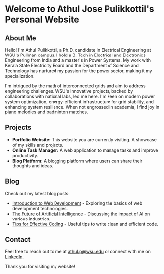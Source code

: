 # Welcome to Athul Jose Pulikkottil's Personal Website

## About Me
Hello! I'm Athul Pulikkottil, a Ph.D. candidate in Electrical Engineering at WSU's Pullman campus. I hold a B. Tech in Electrical and Electronics Engineering from India and a master's in Power Systems. My work with Kerala State Electricity Board and the Department of Science and Technology has nurtured my passion for the power sector, making it my specialization.

I'm intrigued by the math of interconnected grids and aim to address engineering challenges. WSU's innovative projects, backed by collaborations with national labs, led me here. I'm keen on modern power system optimization, energy-efficient infrastructure for grid stability, and enhancing system resilience. When not engrossed in academia, I find joy in piano melodies and badminton matches.

## Projects
- **Portfolio Website:** This website you are currently visiting. A showcase of my skills and projects.
- **Online Task Manager:** A web application to manage tasks and improve productivity.
- **Blog Platform:** A blogging platform where users can share their thoughts and ideas.

## Blog
Check out my latest blog posts:
- [Introduction to Web Development](link-to-intro-web-dev) - Exploring the basics of web development technologies.
- [The Future of Artificial Intelligence](link-to-ai-future) - Discussing the impact of AI on various industries.
- [Tips for Effective Coding](link-to-coding-tips) - Useful tips to write clean and efficient code.

## Contact
Feel free to reach out to me at [athul.p@wsu.edu](athul.p@wsu.edu) or connect with me on [LinkedIn](https://www.linkedin.com/in/athul-jose-p/).

Thank you for visiting my website!
